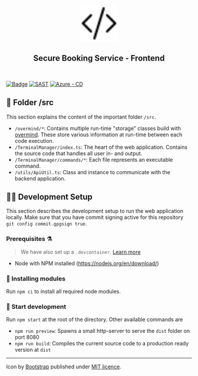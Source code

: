 <div align="center">
    <img src="https://raw.githubusercontent.com/Secure-Booking-Service/frontend/master/logo.svg" alt="Code Icon by Bootstrap" width="100">
    <br>
    <h2>Secure Booking Service - Frontend</h2>
    <br>
</div>

[![Badge](https://img.shields.io/badge/project-Secure%20Booking%20Service-blue)](https://github.com/Secure-Booking)
[![SAST](https://github.com/Secure-Booking-Service/frontend/actions/workflows/SAST.yml/badge.svg)](https://github.com/Secure-Booking-Service/frontend/actions/workflows/SAST.yml)
[![Azure - CD](https://github.com/Secure-Booking-Service/frontend/actions/workflows/CD.yml/badge.svg)](https://github.com/Secure-Booking-Service/frontend/actions/workflows/CD.yml)

## 📁 Folder /src
This section explains the content of the important folder `/src`.

* `/overmind/*`: Contains multiple run-time "storage" classes build with [overmind](https://overmindjs.org/). These store various information at run-time between each code execution.
* `/TerminalManager/index.ts`: The heart of the web application. Contains the source code that handles all user in- and output.
* `/TerminalManager/commands/*`: Each file represents an executable command.
* `/utils/ApiUtil.ts`: Class and instance to communicate with the backend application.

## 🧑‍💻 Development Setup
This section describes the development setup to run the web application locally.
Make sure that you have commit signing active for this repository `git config commit.gpgsign true`.

### Prerequisites ⚗️
> We have also set up a `.devcontainer`.  [Learn more](https://code.visualstudio.com/docs/remote/containers#_quick-start-open-an-existing-folder-in-a-container)

- Node with NPM installed (https://nodejs.org/en/download/)

### 📁 Installing modules
Run `npm ci` to install all required node modules.

### 🛫 Start development
Run `npm start` at the root of the directory. Other available commands are
* `npm run preview`: Spawns a small http-server to serve the `dist` folder on port 8080
* `npm run build`: Compiles the current source code to a production ready version at `dist`

---
<div align="left">
    Icon by <a href="https://github.com/twbs/icons">Bootstrap</a> published under <a href="https://github.com/twbs/icons/blob/main/LICENSE.md">MIT licence</a>.
</div>